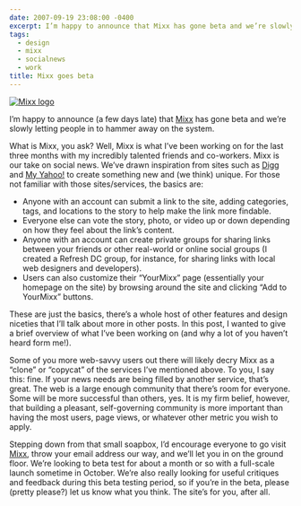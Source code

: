 ```yaml
---
date: 2007-09-19 23:08:00 -0400
excerpt: I’m happy to announce that Mixx has gone beta and we’re slowly letting people in to hammer away on the system.
tags:
  - design
  - mixx
  - socialnews
  - work
title: Mixx goes beta
---
```


[![Mixx logo](http://farm2.static.flickr.com/1161/1409983439_8d2ae0e95f.jpg)](http://flickr.com/photos/jgarber/1409983439/)

I’m happy to announce (a few days late) that [Mixx](http://www.mixx.com/) has gone beta and we’re slowly letting people in to hammer away on the system.

What is Mixx, you ask? Well, Mixx is what I’ve been working on for the last three months with my incredibly talented friends and co-workers. Mixx is our take on social news. We’ve drawn inspiration from sites such as [Digg](http://digg.com/) and [My Yahoo!](http://my.yahoo.com/) to create something new and (we think) unique. For those not familiar with those sites/services, the basics are:

- Anyone with an account can submit a link to the site, adding categories, tags, and locations to the story to help make the link more findable.
- Everyone else can vote the story, photo, or video up or down depending on how they feel about the link’s content.
- Anyone with an account can create private groups for sharing links between your friends or other real-world or online social groups (I created a Refresh DC group, for instance, for sharing links with local web designers and developers).
- Users can also customize their “YourMixx” page (essentially your homepage on the site) by browsing around the site and clicking “Add to YourMixx” buttons.

These are just the basics, there’s a whole host of other features and design niceties that I’ll talk about more in other posts. In this post, I wanted to give a brief overview of what I’ve been working on (and why a lot of you haven’t heard form me!).

Some of you more web-savvy users out there will likely decry Mixx as a “clone” or “copycat” of the services I’ve mentioned above. To you, I say this: fine. If your news needs are being filled by another service, that’s great. The web is a large enough community that there’s room for everyone. Some will be more successful than others, yes. It is my firm belief, however, that building a pleasant, self-governing community is more important than having the most users, page views, or whatever other metric you wish to apply.

Stepping down from that small soapbox, I’d encourage everyone to go visit [Mixx](http://www.mixx.com/), throw your email address our way, and we’ll let you in on the ground floor. We’re looking to beta test for about a month or so with a full-scale launch sometime in October. We’re also really looking for useful critiques and feedback during this beta testing period, so if you’re in the beta, please (pretty please?) let us know what you think. The site’s for you, after all.